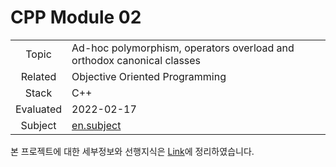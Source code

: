 # CPP Module 02

|           |                                                              |
| :-------: | ------------------------------------------------------------ |
|   Topic   | Ad-hoc polymorphism, operators overload and orthodox canonical classes |
|  Related  | Objective Oriented Programming                               |
|   Stack   | C++                                                          |
| Evaluated | 2022-02-17                                                   |
|  Subject  | [en.subject](https://github.com/24siefil/42SEOUL-42cursus/blob/main/04-cpp-module/subject/cpp-module-02.pdf) |

본 프로젝트에 대한 세부정보와 선행지식은 [Link](https://velog.io/@sshin/cpp-module-02)에 정리하였습니다.

